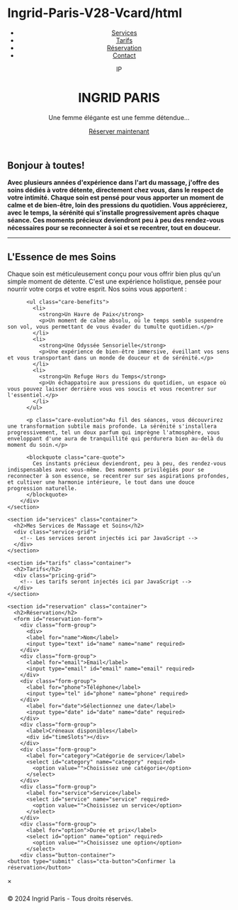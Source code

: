 # Ingrid-Paris-V28-Vcard/html
<!DOCTYPE html>
<html lang="fr">

<head>
  <meta charset="UTF-8">
  <meta name="viewport" content="width=device-width, initial-scale=1.0">
  <title>INGRID PARIS - Massages et Soins à Domicile pour Femmes</title>
  <link rel="stylesheet" href="styles.css">
  <link href="https://fonts.googleapis.com/css2?family=Playfair+Display:wght@400;700&family=Roboto:wght@300;400;700&display=swap" rel="stylesheet">
</head>

<body>
  <header class="hero">
    <div class="header-content">
      <nav>
        <ul class="nav-menu">
          <li><a href="#services">Services</a></li>
          <li><a href="#tarifs">Tarifs</a></li>
          <li><a href="#reservation">Réservation</a></li>
          <li><a href="https://codepen.io/psy-byte/pen/gOVWpyz">Contact</a></li>
        </ul>
      </nav>
      <div class="contact-info">
        <a href="tel:+33659824432"></a>
      </div>
      <div class="logo">IP</div>
    </div>
    <div class="hero-content">
      <h1>INGRID PARIS</h1>
      <p class="slogan">Une femme élégante est une femme détendue...</p>
      <a href="#reservation" class="cta-button">Réserver maintenant</a>
    </div>
  </header>

  <main>
    <section class="intro-section container">
      <h2>Bonjour à toutes!</h2>
      <div class="intro-content">
        <p class="intro-highlight"><strong>Avec plusieurs années d'expérience dans l'art du massage, j'offre des soins dédiés à votre détente, directement chez vous, dans le respect de votre intimité. Chaque soin est pensé pour vous apporter un moment de calme et de bien-être, loin des pressions du quotidien. Vous apprécierez, avec le temps, la sérénité qui s'installe progressivement après chaque séance. Ces moments précieux deviendront peu à peu des rendez-vous nécessaires pour se reconnecter à soi et se recentrer, tout en douceur.</strong></p>
        <hr class="intro-divider">
        <div class="care-description">
          <h2>L'Essence de mes Soins</h2>
          <p>Chaque soin est méticuleusement conçu pour vous offrir bien plus qu'un simple moment de détente. C'est une expérience holistique, pensée pour nourrir votre corps et votre esprit. Nos soins vous apportent :</p>

          <ul class="care-benefits">
            <li>
              <strong>Un Havre de Paix</strong>
              <p>Un moment de calme absolu, où le temps semble suspendre son vol, vous permettant de vous évader du tumulte quotidien.</p>
            </li>
            <li>
              <strong>Une Odyssée Sensorielle</strong>
              <p>Une expérience de bien-être immersive, éveillant vos sens et vous transportant dans un monde de douceur et de sérénité.</p>
            </li>
            <li>
              <strong>Un Refuge Hors du Temps</strong>
              <p>Un échappatoire aux pressions du quotidien, un espace où vous pouvez laisser derrière vous vos soucis et vous recentrer sur l'essentiel.</p>
            </li>
          </ul>

          <p class="care-evolution">Au fil des séances, vous découvrirez une transformation subtile mais profonde. La sérénité s'installera progressivement, tel un doux parfum qui imprègne l'atmosphère, vous enveloppant d'une aura de tranquillité qui perdurera bien au-delà du moment du soin.</p>

          <blockquote class="care-quote">
            Ces instants précieux deviendront, peu à peu, des rendez-vous indispensables avec vous-même. Des moments privilégiés pour se reconnecter à son essence, se recentrer sur ses aspirations profondes, et cultiver une harmonie intérieure, le tout dans une douce progression naturelle.
          </blockquote>
        </div>
    </section>

    <section id="services" class="container">
      <h2>Mes Services de Massage et Soins</h2>
      <div class="service-grid">
        <!-- Les services seront injectés ici par JavaScript -->
      </div>
    </section>

    <section id="tarifs" class="container">
      <h2>Tarifs</h2>
      <div class="pricing-grid">
        <!-- Les tarifs seront injectés ici par JavaScript -->
      </div>
    </section>

    <section id="reservation" class="container">
      <h2>Réservation</h2>
      <form id="reservation-form">
        <div class="form-group">
          <div>
          <label for="name">Nom</label>
          <input type="text" id="name" name="name" required>
        </div>
        <div class="form-group">
          <label for="email">Email</label>
          <input type="email" id="email" name="email" required>
        </div>
        <div class="form-group">
          <label for="phone">Téléphone</label>
          <input type="tel" id="phone" name="phone" required>
        </div>
          <label for="date">Sélectionnez une date</label>
          <input type="date" id="date" name="date" required>
        </div>
        <div class="form-group">
          <label>Créneaux disponibles</label>
          <div id="timeSlots"></div>
        </div>
        <div class="form-group">
          <label for="category">Catégorie de service</label>
          <select id="category" name="category" required>
            <option value="">Choisissez une catégorie</option>
          </select>
        </div>
        <div class="form-group">
          <label for="service">Service</label>
          <select id="service" name="service" required>
            <option value="">Choisissez un service</option>
          </select>
        </div>
        <div class="form-group">
          <label for="option">Durée et prix</label>
          <select id="option" name="option" required>
            <option value="">Choisissez une option</option>
          </select>
        <div class="button-container">
    <button type="submit" class="cta-button">Confirmer la réservation</button>
  </div>
</form>
      </form>
    </section>
  </main>

  <div id="modal" class="modal">
    <div class="modal-content">
      <span class="close">&times;</span>
      <h3 id="modal-title"></h3>
      <div id="modal-description"></div>
      <p id="modal-duration"></p>
    </div>
  </div>

  <footer>
    <p>&copy; 2024 Ingrid Paris - Tous droits réservés.</p>
  </footer>

  <script src="script.js"></script>
</body>

</html>
